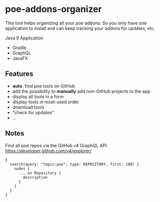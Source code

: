 # poe-addons-organizer
This tool helps organizing all your poe addons. So you only have one application to install and can keep tracking your addons for updates, etc.

Java 9 Application
- Gradle
- GraphQL
- JavaFX

## Features
- **auto.** find poe tools on GitHub
- add the possibility to **manually** add non-GitHub projects to the app
- display all tools in a form
- display tools in most-used order
- download tools
- "check for updates" 
- ...

## Notes
Find all poe repos via the GitHub v4 GraphQL API
https://developer.github.com/v4/explorer/
```
{
  search(query: "topic:poe", type: REPOSITORY, first: 100) {
    nodes {
      ... on Repository {
        description
      }
    }
  }
}
```
